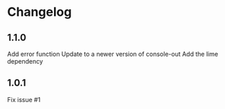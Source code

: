 # Changelog

## 1.1.0

Add error function
Update to a newer version of console-out
Add the lime dependency

## 1.0.1

Fix issue #1
